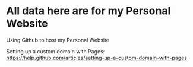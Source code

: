 All data here are for my Personal Website
===

Using Github to host my Personal Website


Setting up a custom domain with Pages: https://help.github.com/articles/setting-up-a-custom-domain-with-pages
